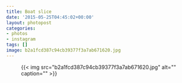 ```yaml
---
title: Boat slice
date: '2015-05-25T04:45:02+00:00'
layout: photopost
categories:
- photos
- instagram
tags: []
image: b2a1fcd387c94cb39377f3a7ab671620.jpg
---
```


<figure class="photo photo--square">
  {{< img src="b2a1fcd387c94cb39377f3a7ab671620.jpg" alt="" caption="" >}}

</figure>




